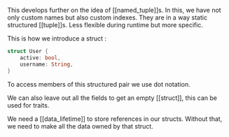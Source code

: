 This develops further on the idea of [[named_tuple]]s. 
In this, we have not only custom names but also custom indexes.
They are in a way static structured [[tuple]]s. Less flexible during runtime but more specific.

This is how we introduce a struct :
```rust
struct User {
    active: bool,
    username: String,
}
```

To access members of this structured pair we use dot notation.

We can also leave out all the fields to get an empty [[struct]], this can be used for traits.

We need a [[data_lifetime]] to store references in our structs. Without that, we need to make all the data owned by that struct.